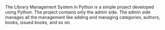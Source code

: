The Library Management System In Python is a simple project developed using Python. The project contains only the admin side. The admin side manages all the management like adding and managing categories, authors, books, issued books, and so on. 
